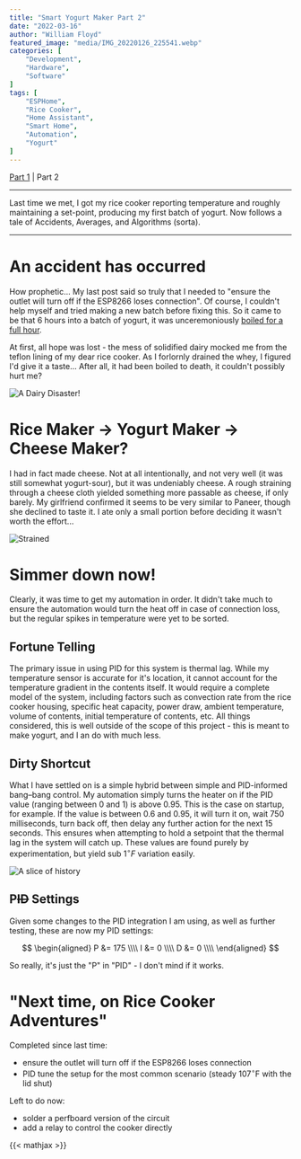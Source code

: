 ```yaml
---
title: "Smart Yogurt Maker Part 2"
date: "2022-03-16"
author: "William Floyd"
featured_image: "media/IMG_20220126_225541.webp"
categories: [
    "Development",
    "Hardware",
    "Software"
]
tags: [
    "ESPHome",
    "Rice Cooker",
    "Home Assistant",
    "Smart Home",
    "Automation",
    "Yogurt"
]
---
```


[Part 1](/2022/01/smart-yogurt-maker-part-01) | Part 2

***

Last time we met, I got my rice cooker reporting temperature and roughly maintaining a set-point, producing my first batch of yogurt.
Now follows a tale of Accidents, Averages, and Algorithms (sorta).

***

# An accident has occurred

How prophetic...
My last post said so truly that I needed to "ensure the outlet will turn off if the ESP8266 loses connection".
Of course, I couldn't help myself and tried making a new batch before fixing this.
So it came to be that 6 hours into a batch of yogurt, it was unceremoniously [boiled for a full hour](media/Screenshot%20from%202022-01-27%2012-20-17.webp).

At first, all hope was lost - the mess of solidified dairy mocked me from the teflon lining of my dear rice cooker.
As I forlornly drained the whey, I figured I'd give it a taste...
After all, it had been boiled to death, it couldn't possibly hurt me?

![A Dairy Disaster!](media/IMG_20220126_231746.webp)

# Rice Maker $\rightarrow$ Yogurt Maker $\rightarrow$ Cheese Maker?

I had in fact made cheese.
Not at all intentionally, and not very well (it was still somewhat yogurt-sour), but it was undeniably cheese.
A rough straining through a cheese cloth yielded something more passable as cheese, if only barely.
My girlfriend confirmed it seems to be very similar to Paneer, though she declined to taste it.
I ate only a small portion before deciding it wasn't worth the effort...

![Strained](media/IMG_20220127_013502.webp)

# Simmer down now!

Clearly, it was time to get my automation in order.
It didn't take much to ensure the automation would turn the heat off in case of connection loss, but the regular spikes in temperature were yet to be sorted.

## Fortune Telling

The primary issue in using PID for this system is thermal lag.
While my temperature sensor is accurate for it's location, it cannot account for the temperature gradient in the contents itself.
It would require a complete model of the system, including factors such as convection rate from the rice cooker housing, specific heat capacity, power draw, ambient temperature, volume of contents, initial temperature of contents, etc.
All things considered, this is well outside of the scope of this project - this is meant to make yogurt, and I an do with much less.

## Dirty Shortcut

What I have settled on is a simple hybrid between simple and PID-informed bang–bang control.
My automation simply turns the heater on if the PID value (ranging between 0 and 1) is above 0.95.
This is the case on startup, for example.
If the value is between 0.6 and 0.95, it will turn it on, wait 750 milliseconds, turn back off, then delay any further action for the next 15 seconds.
This ensures when attempting to hold a setpoint that the thermal lag in the system will catch up.
These values are found purely by experimentation, but yield sub $1^\circ F$ variation easily.

![A slice of history](media/Screenshot%20from%202022-03-17%2009-48-36.webp)

## P~~ID~~ Settings

Given some changes to the PID integration I am using, as well as further testing, these are now my PID settings:

$$
\begin{aligned}
P &= 175 \\\\
I &= 0 \\\\
D &= 0 \\\\
\end{aligned}
$$

So really, it's just the "P" in "PID" - I don't mind if it works.

# "Next time, on Rice Cooker Adventures"

Completed since last time:
* ensure the outlet will turn off if the ESP8266 loses connection
* PID tune the setup for the most common scenario (steady $107^\circ \text{F}$ with the lid shut)

Left to do now:
* solder a perfboard version of the circuit
* add a relay to control the cooker directly

{{< mathjax >}}